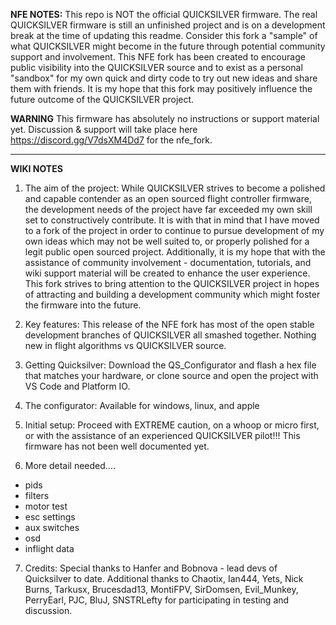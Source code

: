 
**NFE NOTES:**
This repo is NOT the official QUICKSILVER firmware.  The real QUICKSILVER firmware is still an unfinished project and is on a development break at the time of updating this readme.  Consider this fork a "sample" of what QUICKSILVER might become in the future through potential community support and involvement.
This NFE fork has been created to encourage public visibility into the QUICKSILVER source and to exist as a personal "sandbox" for my own quick and dirty code to try out new ideas and share them with friends.  It is my hope that this fork may positively influence the future outcome of the QUICKSILVER project.

**WARNING**
This firmware has absolutely no instructions or support material yet.  Discussion & support will take place here https://discord.gg/V7dsXM4Dd7 for the nfe_fork.

-----

**WIKI NOTES** 

1.  The aim of the project:  While QUICKSILVER strives to become a polished and capable contender as an open sourced flight controller firmware, the development needs of the project have far exceeded my own skill set to constructively contribute.  It is with that in mind that I have moved to a fork of the project in order to continue to pursue development of my own ideas which may not be well suited to, or properly polished for a legit public open sourced project.  Additionally, it is my hope that with the assistance of community involvement - documentation, tutorials, and wiki support material will be created to enhance the user experience.  This fork strives to bring attention to the QUICKSILVER project in hopes of attracting and building a development community which might foster the firmware into the future. 

2.  Key features:  This release of the NFE fork has most of the open stable development branches of QUICKSILVER all smashed together.  Nothing new in flight algorithms vs QUICKSILVER source.

3.  Getting Quicksilver:  Download the QS_Configurator and flash a hex file that matches your hardware, or clone source and open the project with VS Code and Platform IO.

4.  The configurator:  Available for windows, linux, and apple

5.  Initial setup:  Proceed with EXTREME caution, on a whoop or micro first, or with the assistance of an experienced QUICKSILVER pilot!!!  This firmware has not been well documented yet.

6.  More detail needed....

   * pids
   * filters
   * motor test
   * esc settings
   * aux switches
   * osd
   * inflight data
  
7.  Credits:  Special thanks to Hanfer and Bobnova - lead devs of Quicksilver to date.  Additional thanks to Chaotix, Ian444, Yets, Nick Burns, Tarkusx, Brucesdad13, MontiFPV, SirDomsen, Evil_Munkey, PerryEarl, PJC, BluJ, SNSTRLefty for participating in testing and discussion.




